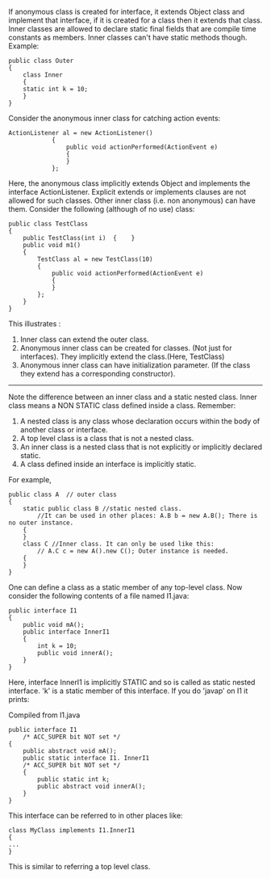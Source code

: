 If anonymous class is created for interface, it extends Object class and implement that interface, if it is created for a class then it extends that class. Inner classes are allowed to declare static final fields that are compile time constants as members. Inner classes can't have static methods though. Example:
```
public class Outer
{
    class Inner
    {
    static int k = 10;
    }
}
```
Consider the anonymous inner class for catching action events:
```
ActionListener al = new ActionListener()
            {
                public void actionPerformed(ActionEvent e)
                {
                }
            };
```
Here, the anonymous class implicitly extends Object and implements the interface ActionListener. Explicit extends or implements clauses are not allowed for such classes. Other inner class (i.e. non anonymous) can have them. Consider the following (although of no use) class:
```
public class TestClass
{
    public TestClass(int i)  {    }
    public void m1()
    {
        TestClass al = new TestClass(10)
        {
            public void actionPerformed(ActionEvent e)
            {
            }
        };
    }
}
```
This illustrates :
1. Inner class can extend the outer class.
2. Anonymous inner class can be created for classes. (Not just for interfaces). They implicitly extend the class.(Here, TestClass)
3. Anonymous inner class can have initialization parameter. (If the class they extend has a corresponding constructor).

---------------------------------------------------------------------------------------------

Note the difference between an inner class and a static nested class. Inner class means a NON STATIC class defined inside a class. Remember:
1. A nested class is any class whose declaration occurs within the body of another class or interface. 
2. A top level class is a class that is not a nested class. 
3. An inner class is a nested class that is not explicitly or implicitly declared static. 
4. A class defined inside an interface is implicitly static.

For example,
```
public class A  // outer class
{
    static public class B //static nested class.
        //It can be used in other places: A.B b = new A.B(); There is no outer instance.
    {
    }
    class C //Inner class. It can only be used like this:
        // A.C c = new A().new C(); Outer instance is needed.
    {
    }
}
```

One can define a class as a static member of any top-level class. Now consider the following contents of a file named I1.java:
```
public interface I1
{
    public void mA();
    public interface InnerI1
    {
        int k = 10;
        public void innerA();
    }
}
```
Here, interface InnerI1 is implicitly STATIC and so is called as static nested interface. 'k' is a static member of this interface. If you do 'javap' on I1 it prints:

Compiled from I1.java
```
public interface I1
    /* ACC_SUPER bit NOT set */
{
    public abstract void mA();
    public static interface I1. InnerI1
    /* ACC_SUPER bit NOT set */
    {
        public static int k;
        public abstract void innerA();
    }
}
```

This interface can be referred to in other places like:
```
class MyClass implements I1.InnerI1
{
...
}
```
This is similar to referring a top level class.
